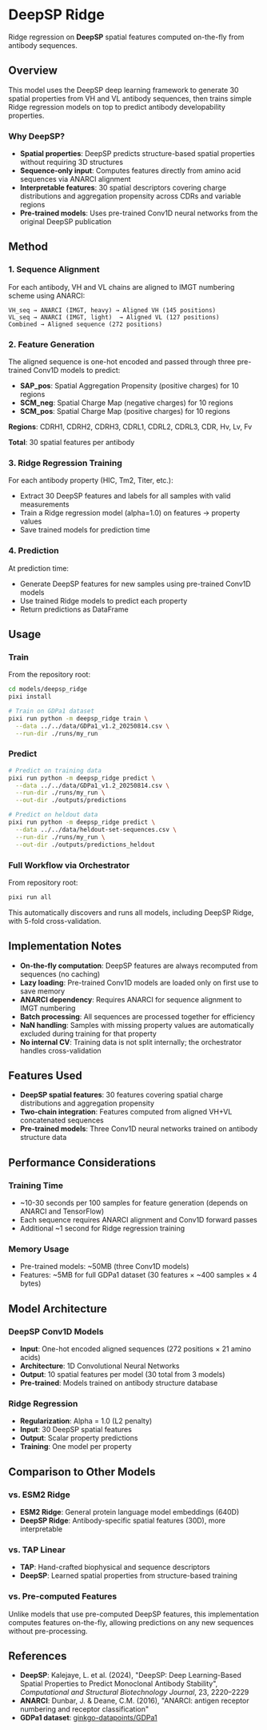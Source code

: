 # DeepSP Ridge

Ridge regression on **DeepSP** spatial features computed on-the-fly from antibody sequences.

## Overview

This model uses the DeepSP deep learning framework to generate 30 spatial properties from VH and VL antibody sequences, then trains simple Ridge regression models on top to predict antibody developability properties.

### Why DeepSP?

- **Spatial properties**: DeepSP predicts structure-based spatial properties without requiring 3D structures
- **Sequence-only input**: Computes features directly from amino acid sequences via ANARCI alignment
- **Interpretable features**: 30 spatial descriptors covering charge distributions and aggregation propensity across CDRs and variable regions
- **Pre-trained models**: Uses pre-trained Conv1D neural networks from the original DeepSP publication

## Method

### 1. Sequence Alignment

For each antibody, VH and VL chains are aligned to IMGT numbering scheme using ANARCI:

```
VH_seq → ANARCI (IMGT, heavy) → Aligned VH (145 positions)
VL_seq → ANARCI (IMGT, light)  → Aligned VL (127 positions)
Combined → Aligned sequence (272 positions)
```

### 2. Feature Generation

The aligned sequence is one-hot encoded and passed through three pre-trained Conv1D models to predict:

- **SAP_pos**: Spatial Aggregation Propensity (positive charges) for 10 regions
- **SCM_neg**: Spatial Charge Map (negative charges) for 10 regions
- **SCM_pos**: Spatial Charge Map (positive charges) for 10 regions

**Regions**: CDRH1, CDRH2, CDRH3, CDRL1, CDRL2, CDRL3, CDR, Hv, Lv, Fv

**Total**: 30 spatial features per antibody

### 3. Ridge Regression Training

For each antibody property (HIC, Tm2, Titer, etc.):

- Extract 30 DeepSP features and labels for all samples with valid measurements
- Train a Ridge regression model (alpha=1.0) on features → property values
- Save trained models for prediction time

### 4. Prediction

At prediction time:
- Generate DeepSP features for new samples using pre-trained Conv1D models
- Use trained Ridge models to predict each property
- Return predictions as DataFrame

## Usage

### Train

From the repository root:

```bash
cd models/deepsp_ridge
pixi install

# Train on GDPa1 dataset
pixi run python -m deepsp_ridge train \
  --data ../../data/GDPa1_v1.2_20250814.csv \
  --run-dir ./runs/my_run
```

### Predict

```bash
# Predict on training data
pixi run python -m deepsp_ridge predict \
  --data ../../data/GDPa1_v1.2_20250814.csv \
  --run-dir ./runs/my_run \
  --out-dir ./outputs/predictions

# Predict on heldout data
pixi run python -m deepsp_ridge predict \
  --data ../../data/heldout-set-sequences.csv \
  --run-dir ./runs/my_run \
  --out-dir ./outputs/predictions_heldout
```

### Full Workflow via Orchestrator

From repository root:

```bash
pixi run all
```

This automatically discovers and runs all models, including DeepSP Ridge, with 5-fold cross-validation.

## Implementation Notes

- **On-the-fly computation**: DeepSP features are always recomputed from sequences (no caching)
- **Lazy loading**: Pre-trained Conv1D models are loaded only on first use to save memory
- **ANARCI dependency**: Requires ANARCI for sequence alignment to IMGT numbering
- **Batch processing**: All sequences are processed together for efficiency
- **NaN handling**: Samples with missing property values are automatically excluded during training for that property
- **No internal CV**: Training data is not split internally; the orchestrator handles cross-validation

## Features Used

- **DeepSP spatial features**: 30 features covering spatial charge distributions and aggregation propensity
- **Two-chain integration**: Features computed from aligned VH+VL concatenated sequences
- **Pre-trained models**: Three Conv1D neural networks trained on antibody structure data

## Performance Considerations

### Training Time

- ~10-30 seconds per 100 samples for feature generation (depends on ANARCI and TensorFlow)
- Each sequence requires ANARCI alignment and Conv1D forward passes
- Additional ~1 second for Ridge regression training

### Memory Usage

- Pre-trained models: ~50MB (three Conv1D models)
- Features: ~5MB for full GDPa1 dataset (30 features × ~400 samples × 4 bytes)

## Model Architecture

### DeepSP Conv1D Models

- **Input**: One-hot encoded aligned sequences (272 positions × 21 amino acids)
- **Architecture**: 1D Convolutional Neural Networks
- **Output**: 10 spatial features per model (30 total from 3 models)
- **Pre-trained**: Models trained on antibody structure database

### Ridge Regression

- **Regularization**: Alpha = 1.0 (L2 penalty)
- **Input**: 30 DeepSP spatial features
- **Output**: Scalar property predictions
- **Training**: One model per property

## Comparison to Other Models

### vs. ESM2 Ridge

- **ESM2 Ridge**: General protein language model embeddings (640D)
- **DeepSP Ridge**: Antibody-specific spatial features (30D), more interpretable

### vs. TAP Linear

- **TAP**: Hand-crafted biophysical and sequence descriptors
- **DeepSP**: Learned spatial properties from structure-based training

### vs. Pre-computed Features

Unlike models that use pre-computed DeepSP features, this implementation computes features on-the-fly, allowing predictions on any new sequences without pre-processing.

## References

- **DeepSP**: Kalejaye, L. et al. (2024), "DeepSP: Deep Learning-Based Spatial Properties to Predict Monoclonal Antibody Stability", *Computational and Structural Biotechnology Journal*, 23, 2220–2229
- **ANARCI**: Dunbar, J. & Deane, C.M. (2016), "ANARCI: antigen receptor numbering and receptor classification"
- **GDPa1 dataset**: [ginkgo-datapoints/GDPa1](https://huggingface.co/datasets/ginkgo-datapoints/GDPa1)

